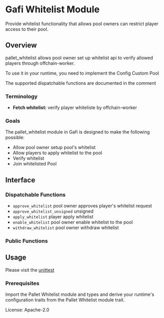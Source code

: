 # Gafi Whitelist Module

Provide whitelist functionality that allows pool owners can restrict player access to their pool.

## Overview

pallet_whitelist allows pool owner set up whitelist api to verify allowed players through offchain-worker.

To use it in your runtime, you need to implement the Config Custom Pool

The supported dispatchable functions are documented in the comment

### Terminology

* **Fetch whitelist:** verify player whiteliste by offchain-worker

### Goals

The pallet_whitelist module in Gafi is designed to make the following possible:

* Allow pool owner setup pool's whitelist
* Allow players to apply whitelist to the pool
* Verify whitelist
* Join whitelisted Pool

## Interface

### Dispatchable Functions
* `approve_whitelist` pool owner approves player's whitelist request
* `approve_whitelist_unsigned` unsigned
* `apply_whitelist` player apply whitelist
* `enable_whitelist` pool owner enable whitelist to the pool
* `withdraw_whitelist` pool owner withdraw whitelist

### Public Functions


## Usage

Please visit the [unittest](https://github.com/grindytech/gafi/blob/master/pallets/whitelist/src/tests.rs)

### Prerequisites

Import the Pallet Whitelist module and types and derive your runtime's configuration traits from the Pallet Whitelist module trait.

License: Apache-2.0

